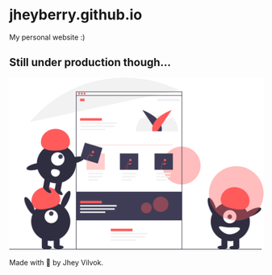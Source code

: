 # jheyberry.github.io
My personal website :)

## Still under production though...

<img src='./src/assets/biulding.svg'>

Made with 🖤 by Jhey Vilvok.
